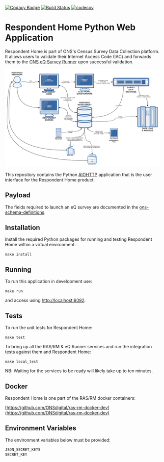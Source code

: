 [![Codacy Badge](https://api.codacy.com/project/badge/Grade/f86365f13b044491b9047a549589109f)](https://www.codacy.com/app/philwhiles/census-rh-ui?utm_source=github.com&amp;utm_medium=referral&amp;utm_content=ONSdigital/census-rh-ui&amp;utm_campaign=Badge_Grade)
[![Build Status](https://travis-ci.org/ONSdigital/census-rh-ui.svg?branch=master)](https://travis-ci.org/ONSdigital/census-rh-ui)
[![codecov](https://codecov.io/gh/ONSdigital/census-rh-ui/branch/master/graph/badge.svg)](https://codecov.io/gh/ONSdigital/census-rh-ui)

# Respondent Home Python Web Application
Respondent Home is part of ONS's Census Survey Data Collection platform. It allows users to validate their Internet Access Code (IAC) and forwards
them to the [ONS eQ Survey Runner](https://github.com/ONSdigital/eq-survey-runner) upon successful validation.



![The ONS Survey Data Collection platform](/images/sdc_platform.png?raw=true)

This repository contains the Python [AIOHTTP](http://docs.aiohttp.org/en/stable/) application that is the user interface for the Respondent Home product.

## Payload

The fields required to launch an eQ survey are documented in the [ons-schema-definitions](http://ons-schema-definitions.readthedocs.io/en/latest/respondent_management_to_electronic_questionnaire.html#required-fields).


## Installation
Install the required Python packages for running and testing Respondent Home within a virtual environment:

  `make install`

## Running
To run this application in development use:

  `make run`

and access using [http://localhost:9092](http://localhost:9092).

## Tests
To run the unit tests for Respondent Home:

  `make test`

To bring up all the RAS/RM & eQ Runner services and run the integration tests against them and Respondent Home:

  `make local_test`

NB: Waiting for the services to be ready will likely take up to ten minutes.


## Docker
Respondent Home is one part of the RAS/RM docker containers:

  [https://github.com/ONSdigital/ras-rm-docker-dev](https://github.com/ONSdigital/ras-rm-docker-dev)


## Environment Variables
The environment variables below must be provided:

```
JSON_SECRET_KEYS
SECRET_KEY
```
